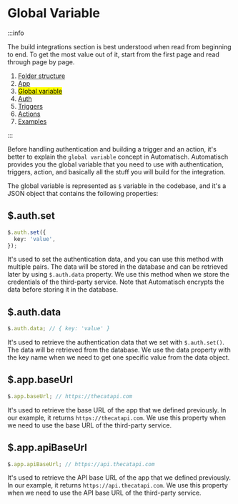 # Global Variable

:::info

The build integrations section is best understood when read from beginning to end. To get the most value out of it, start from the first page and read through page by page.

1. [Folder structure](/build-integrations/folder-structure)
2. [App](/build-integrations/app)
3. [<mark>Global variable</mark>](/build-integrations/global-variable)
4. [Auth](/build-integrations/auth)
5. [Triggers](/build-integrations/triggers)
6. [Actions](/build-integrations/actions)
7. [Examples](/build-integrations/examples)

:::

Before handling authentication and building a trigger and an action, it's better to explain the `global variable` concept in Automatisch. Automatisch provides you the global variable that you need to use with authentication, triggers, action, and basically all the stuff you will build for the integration.

The global variable is represented as `$` variable in the codebase, and it's a JSON object that contains the following properties:

## $.auth.set

```typescript
$.auth.set({
  key: 'value',
});
```

It's used to set the authentication data, and you can use this method with multiple pairs. The data will be stored in the database and can be retrieved later by using `$.auth.data` property. We use this method when we store the credentials of the third-party service. Note that Automatisch encrypts the data before storing it in the database.

## $.auth.data

```typescript
$.auth.data; // { key: 'value' }
```

It's used to retrieve the authentication data that we set with `$.auth.set()`. The data will be retrieved from the database. We use the data property with the key name when we need to get one specific value from the data object.

## $.app.baseUrl

```typescript
$.app.baseUrl; // https://thecatapi.com
```

It's used to retrieve the base URL of the app that we defined previously. In our example, it returns `https://thecatapi.com`. We use this property when we need to use the base URL of the third-party service.

## $.app.apiBaseUrl

```typescript
$.app.apiBaseUrl; // https://api.thecatapi.com
```

It's used to retrieve the API base URL of the app that we defined previously. In our example, it returns `https://api.thecatapi.com`. We use this property when we need to use the API base URL of the third-party service.
